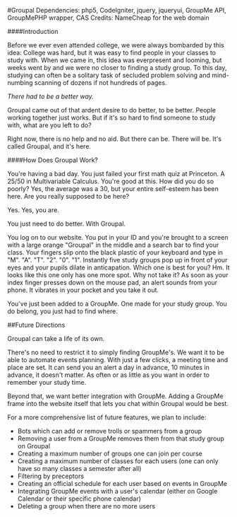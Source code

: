 #Groupal
Dependencies: php5, CodeIgniter, jquery, jqueryui, GroupMe API, GroupMePHP wrapper, CAS
Credits: NameCheap for the web domain

####Introduction

Before we ever even attended college, we were always bombarded by this idea: College was hard, but it was easy to find people in your classes to study with. When we came in, this idea was everpresent and looming, but weeks went by and we were no closer to finding a study group. To this day, studying can often be a solitary task of secluded problem solving and mind-numbing scanning of dozens if not hundreds of pages.

*There had to be a better way.*

Groupal came out of that ardent desire to do better, to be better. People working together just works. But if it's so hard to find someone to study with, what are you left to do? 

Right now, there is no help and no aid. But there can be. There will be. It's called Groupal, and it's here. 

####How Does Groupal Work?

You're having a bad day. You just failed your first math quiz at Princeton. A 25/50 in Multivariable Calculus. You're good at this. How did you do so poorly? Yes, the average was a 30, but your entire self-esteem has been here. Are you really supposed to be here?

Yes. Yes, you are.

You just need to do better. With Groupal.

You log on to our website. You put in your ID and you're brought to a screen with a large orange "Groupal" in the middle and a search bar to find your class. Your fingers slip onto the black plastic of your keyboard and type in "M". "A". "T". "2". "0". "1". Instantly five study groups pop up in front of your eyes and your pupils dilate in anticapation. Which one is best for you? Hm. It looks like this one only has one more spot. Why not take it? As soon as your index finger presses down on the mouse pad, an alert sounds from your phone. It vibrates in your pocket and you take it out.

You've just been added to a GroupMe. One made for your study group. You do belong, you just had to find where.

##Future Directions

Groupal can take a life of its own. 

There's no need to restrict it to simply finding GroupMe's. We want it to be able to automate events planning. With just a few clicks, a meeting time and place are set. It can send you an alert a day in advance, 10 minutes in advance, it doesn't matter. As often or as little as you want in order to remember your study time. 

Beyond that, we want better integration with GroupMe. Adding a GroupMe frame into the website itself that lets you chat within Groupal would be best.

For a more comprehensive list of future features, we plan to include:
* Bots which can add or remove trolls or spammers from a group
* Removing a user from a GroupMe removes them from that study group on Groupal
* Creating a maximum number of groups one can join per course
* Creating a maximum number of classes for each users (one can only have so many classes a semester after all)
* Filtering by preceptors
* Creating an official schedule for each user based on events in GroupMe
* Integrating GroupMe events with a user's calendar (either on Google Calendar or their specific phone calendar)
* Deleting a group when there are no more users


